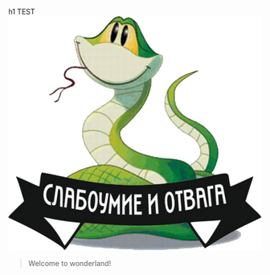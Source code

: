h1 TEST
![logo](https://github.com/Milord-Freeman/testSnake/blob/master/logo_snake.jpg)
>Welcome to wonderland!
